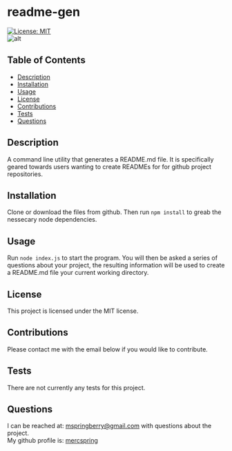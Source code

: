 # readme-gen
 [![License: MIT](https://img.shields.io/badge/License-MIT-yellow.svg)](https://opensource.org/licenses/MIT)   
 ![alt](./example_video.gif)
## Table of Contents
+ [Description](#description)
+ [Installation](#installation)
+ [Usage](#usage)
+ [License](license)
+ [Contributions](#contributions)
+ [Tests](#tests)
+ [Questions](#questions)
## Description
A command line utility that generates a README.md file. It is specifically geared towards users wanting to create READMEs for for github project repositories.
## Installation
Clone or download the files from github. Then run `npm install` to greab the nessecary node dependencies.
## Usage
Run `node index.js` to start the program. You will then be asked a series of questions about your project, the resulting information will be used to create a README.md file your current working directory. 
## License
This project is licensed under the MIT license.
## Contributions
Please contact me with the email below if you would like to contribute.
## Tests
There are not currently any tests for this project.
## Questions
I can be reached at: <mspringberry@gmail.com> with questions about the project.  
My github profile is: [mercspring](https://github.com/mercspring)